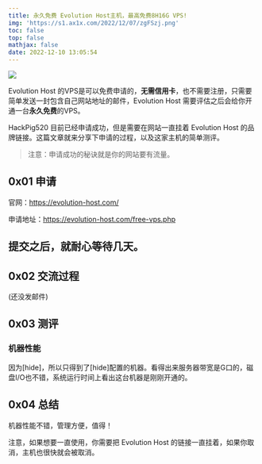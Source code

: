 ```yaml
---
title: 永久免费 Evolution Host主机，最高免费8H16G VPS!
img: 'https://s1.ax1x.com/2022/12/07/zgFSzj.png'
toc: false
top: false
mathjax: false
date: 2022-12-10 13:05:54
---
```


[![](https://s1.ax1x.com/2022/12/07/zgFSzj.png)](https://evolution-host.com/)

Evolution Host 的VPS是可以免费申请的，**无需信用卡**，也不需要注册，只需要简单发送一封包含自己网站地址的邮件，Evolution Host 需要评估之后会给你开通一台**永久免费**的VPS。

HackPig520 目前已经申请成功，但是需要在网站一直挂着 Evolution Host 的品牌链接。这篇文章就来分享下申请的过程，以及这家主机的简单测评。

> 注意：申请成功的秘诀就是你的网站要有流量。

## 0x01 申请

官网：https://evolution-host.com/

申请地址：https://evolution-host.com/free-vps.php

提交之后，就耐心等待几天。
---

## 0x02 交流过程

(还没发邮件)

## 0x03 测评

### 机器性能

因为[hide]，所以只得到了[hide]配置的机器。看得出来服务器带宽是G口的，磁盘I/O也不错，系统运行时间上看出这台机器是刚刚开通的。

## 0x04 总结

机器性能不错，管理方便，值得！

注意，如果想要一直使用，你需要把 Evolution Host 的链接一直挂着，如果你取消，主机也很快就会被取消。